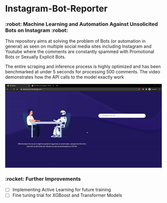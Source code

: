 # Instagram-Bot-Reporter
<h3>:robot: Machine Learning and Automation Against Unsolicited Bots on Instagram :robot:</h3>

This repository aims at solving the problem of Bots (or automation in general) as seen on multiple social media sites including Instagram and Youtube where the comments are constantly spammed with Promotional Bots or Sexually Explicit Bots.

The entire scraping and inference process is highly optimized and has been benchmarked at under 5 seconds for processing 500 comments. The video demonstrates how the API calls to the model exactly work

![](https://github.com/DarshanDeshpande/Instagram-Bot-Reporter/blob/master/Media/Demo.gif)

<h3>:rocket: Further Improvements</h3>

- [ ] Implementing Active Learning for future training
- [ ] Fine tuning trial for XGBoost and Transformer Models 
